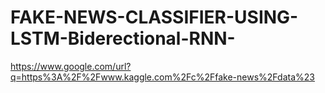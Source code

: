 # FAKE-NEWS-CLASSIFIER-USING-LSTM-Biderectional-RNN-

https://www.google.com/url?q=https%3A%2F%2Fwww.kaggle.com%2Fc%2Ffake-news%2Fdata%23
